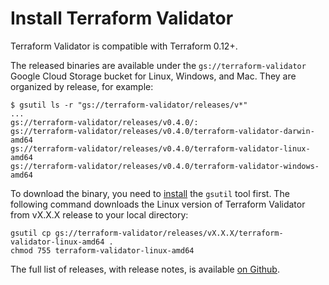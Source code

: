 # Install Terraform Validator

Terraform Validator is compatible with Terraform 0.12+.

The released binaries are available under the `gs://terraform-validator` Google
Cloud Storage bucket for Linux, Windows, and Mac. They are organized by release,
for example:

```
$ gsutil ls -r "gs://terraform-validator/releases/v*"
...
gs://terraform-validator/releases/v0.4.0/:
gs://terraform-validator/releases/v0.4.0/terraform-validator-darwin-amd64
gs://terraform-validator/releases/v0.4.0/terraform-validator-linux-amd64
gs://terraform-validator/releases/v0.4.0/terraform-validator-windows-amd64
```

To download the binary, you need to
[install](https://cloud.google.com/storage/docs/gsutil_install#install) the
`gsutil` tool first. The following command downloads the Linux version of
Terraform Validator from vX.X.X release to your local directory:

```
gsutil cp gs://terraform-validator/releases/vX.X.X/terraform-validator-linux-amd64 .
chmod 755 terraform-validator-linux-amd64
```

The full list of releases, with release notes, is available [on Github](https://github.com/GoogleCloudPlatform/terraform-validator/releases).
